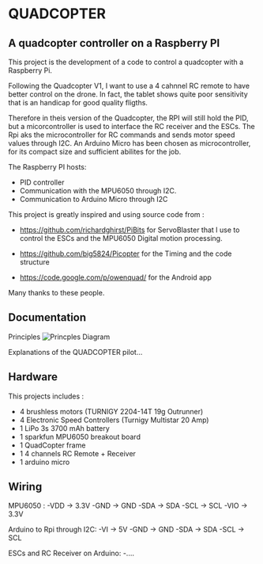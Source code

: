 QUADCOPTER
==========

A quadcopter controller on a Raspberry PI
------------------------------------------

This project is the development of a code to control a quadcopter
with a Raspberry Pi.

Following the Quadcopter V1, I want to use a 4 cahnnel RC remote to have better
control on the drone. In fact, the tablet shows quite poor sensitivity that is
an handicap for good quality fligths.

Therefore in theis version of the Quadcopter, the RPI will still hold the PID,
but a micorcontroller is used to interface the RC receiver and the ESCs. The Rpi
aks the microcontroller for RC commands and sends motor speed values through I2C.
An Arduino Micro has been chosen as microcontroller, for its compact size and
sufficient abilites for the job.

The Raspberry PI hosts:
- PID controller
- Communication with the MPU6050 through I2C.
- Communication to Arduino Micro through I2C


This project is greatly inspired and using source code from :
- https://github.com/richardghirst/PiBits
for ServoBlaster that I use to control the ESCs and the MPU6050 Digital motion processing.

- https://github.com/big5824/Picopter
for the Timing and the code structure

- https://code.google.com/p/owenquad/
for the Android app

Many thanks to these people.

Documentation
-------------

Principles
![Princples Diagram](https://github.com/vjaunet/QUADCOPTER_V2/blob/dev_pilot/principles.png "Principles Diagram")

Explanations of the QUADCOPTER pilot...


Hardware
--------

This projects includes :
- 4 brushless motors (TURNIGY 2204-14T 19g Outrunner)
- 4 Electronic Speed Controllers (Turnigy Multistar 20 Amp)
- 1 LiPo 3s 3700 mAh battery
- 1 sparkfun MPU6050 breakout board
- 1 QuadCopter frame
- 1 4 channels RC Remote + Receiver
- 1 arduino micro

Wiring
------

MPU6050 :
-VDD -> 3.3V
-GND -> GND
-SDA -> SDA
-SCL -> SCL
-VIO -> 3.3V

Arduino to Rpi through I2C:
-VI  -> 5V
-GND -> GND
-SDA -> SDA
-SCL -> SCL


ESCs and RC Receiver on Arduino:
-....
